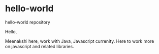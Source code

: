 # hello-world
hello-world repository

Hello,

Meenakshi here, work with Java, Javascript currenlty. Here to work more on javascript and related libraries. 
